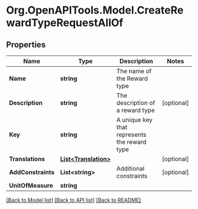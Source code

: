 
# Org.OpenAPITools.Model.CreateRewardTypeRequestAllOf

## Properties

Name | Type | Description | Notes
------------ | ------------- | ------------- | -------------
**Name** | **string** | The name of the Reward type | 
**Description** | **string** | The description of a reward type | [optional] 
**Key** | **string** | A unique key that represents the reward type | 
**Translations** | [**List&lt;Translation&gt;**](Translation.md) |  | [optional] 
**AddConstraints** | **List&lt;string&gt;** | Additional constraints | [optional] 
**UnitOfMeasure** | **string** |  | 

[[Back to Model list]](../README.md#documentation-for-models)
[[Back to API list]](../README.md#documentation-for-api-endpoints)
[[Back to README]](../README.md)

